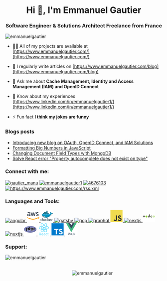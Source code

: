 <h1 align="center">Hi 👋, I'm Emmanuel Gautier</h1>
<h3 align="center">Software Engineer & Solutions Architect Freelance from France</h3>

<p align="left"> <img src="https://komarev.com/ghpvc/?username=emmanuelgautier&label=Profile%20views&color=0e75b6&style=flat" alt="emmanuelgautier" /> </p>

- 👨‍💻 All of my projects are available at [https://www.emmanuelgautier.com/](https://www.emmanuelgautier.com/)

- 📝 I regularly write articles on [https://www.emmanuelgautier.com/blog](https://www.emmanuelgautier.com/blog)

- 💬 Ask me about **Cache Management, Identity and Access Management (IAM) and OpenID Connect**

- 📄 Know about my experiences [https://www.linkedin.com/in/emmanuelgautier1/](https://www.linkedin.com/in/emmanuelgautier1/)

- ⚡ Fun fact **I think my jokes are funny**

### Blogs posts
<!-- BLOG-POST-LIST:START -->
- [Introducing new blog on OAuth, OpenID Connect, and IAM Solutions](https://www.emmanuelgautier.com/blog/cerberauth-new-blog-post)
- [Formatting Big Numbers in JavaScript](https://www.emmanuelgautier.com/blog/formatting-big-numbers-javascript)
- [Changing Document Field Types with MongoDB](https://www.emmanuelgautier.com/blog/mongodb-convert-operator)
- [Solve React error &quot;Property autocomplete does not exist on type&quot;](https://www.emmanuelgautier.com/blog/react-input-autocomplete-props)
<!-- BLOG-POST-LIST:END -->

<h3 align="left">Connect with me:</h3>
<p align="left">
<a href="https://twitter.com/gautier_manu" target="blank"><img align="center" src="https://raw.githubusercontent.com/rahuldkjain/github-profile-readme-generator/master/src/images/icons/Social/twitter.svg" alt="gautier_manu" height="30" width="40" /></a>
<a href="https://linkedin.com/in/emmanuelgautier1" target="blank"><img align="center" src="https://raw.githubusercontent.com/rahuldkjain/github-profile-readme-generator/master/src/images/icons/Social/linked-in-alt.svg" alt="emmanuelgautier1" height="30" width="40" /></a>
<a href="https://stackoverflow.com/users/4676103" target="blank"><img align="center" src="https://raw.githubusercontent.com/rahuldkjain/github-profile-readme-generator/master/src/images/icons/Social/stack-overflow.svg" alt="4676103" height="30" width="40" /></a>
<a href="https://www.emmanuelgautier.com/rss.xml" target="blank"><img align="center" src="https://raw.githubusercontent.com/rahuldkjain/github-profile-readme-generator/master/src/images/icons/Social/rss.svg" alt="https://www.emmanuelgautier.com/rss.xml" height="30" width="40" /></a>
</p>

<h3 align="left">Languages and Tools:</h3>
<p align="left"> <a href="https://angular.io" target="_blank" rel="noreferrer"> <img src="https://angular.io/assets/images/logos/angular/angular.svg" alt="angular" width="40" height="40"/> </a> <a href="https://aws.amazon.com" target="_blank" rel="noreferrer"> <img src="https://raw.githubusercontent.com/devicons/devicon/master/icons/amazonwebservices/amazonwebservices-original-wordmark.svg" alt="aws" width="40" height="40"/> </a> <a href="https://www.docker.com/" target="_blank" rel="noreferrer"> <img src="https://raw.githubusercontent.com/devicons/devicon/master/icons/docker/docker-original-wordmark.svg" alt="docker" width="40" height="40"/> </a> <a href="https://www.gatsbyjs.com/" target="_blank" rel="noreferrer"> <img src="https://www.vectorlogo.zone/logos/gatsbyjs/gatsbyjs-icon.svg" alt="gatsby" width="40" height="40"/> </a> <a href="https://cloud.google.com" target="_blank" rel="noreferrer"> <img src="https://www.vectorlogo.zone/logos/google_cloud/google_cloud-icon.svg" alt="gcp" width="40" height="40"/> </a> <a href="https://graphql.org" target="_blank" rel="noreferrer"> <img src="https://www.vectorlogo.zone/logos/graphql/graphql-icon.svg" alt="graphql" width="40" height="40"/> </a> <a href="https://developer.mozilla.org/en-US/docs/Web/JavaScript" target="_blank" rel="noreferrer"> <img src="https://raw.githubusercontent.com/devicons/devicon/master/icons/javascript/javascript-original.svg" alt="javascript" width="40" height="40"/> </a> <a href="https://nextjs.org/" target="_blank" rel="noreferrer"> <img src="https://cdn.worldvectorlogo.com/logos/nextjs-2.svg" alt="nextjs" width="40" height="40"/> </a> <a href="https://nodejs.org" target="_blank" rel="noreferrer"> <img src="https://raw.githubusercontent.com/devicons/devicon/master/icons/nodejs/nodejs-original-wordmark.svg" alt="nodejs" width="40" height="40"/> </a> <a href="https://nuxtjs.org/" target="_blank" rel="noreferrer"> <img src="https://www.vectorlogo.zone/logos/nuxtjs/nuxtjs-icon.svg" alt="nuxtjs" width="40" height="40"/> </a> <a href="https://www.php.net" target="_blank" rel="noreferrer"> <img src="https://raw.githubusercontent.com/devicons/devicon/master/icons/php/php-original.svg" alt="php" width="40" height="40"/> </a> <a href="https://reactjs.org/" target="_blank" rel="noreferrer"> <img src="https://raw.githubusercontent.com/devicons/devicon/master/icons/react/react-original-wordmark.svg" alt="react" width="40" height="40"/> </a> <a href="https://www.typescriptlang.org/" target="_blank" rel="noreferrer"> <img src="https://raw.githubusercontent.com/devicons/devicon/master/icons/typescript/typescript-original.svg" alt="typescript" width="40" height="40"/> </a> <a href="https://vuejs.org/" target="_blank" rel="noreferrer"> <img src="https://raw.githubusercontent.com/devicons/devicon/master/icons/vuejs/vuejs-original-wordmark.svg" alt="vuejs" width="40" height="40"/> </a> </p>

<h3 align="left">Support:</h3>
<p><a href="https://www.buymeacoffee.com/emmanuelgautier"> <img align="left" src="https://cdn.buymeacoffee.com/buttons/v2/default-yellow.png" height="50" width="210" alt="emmanuelgautier" /></a></p><br><br>

<p>&nbsp;<img align="center" src="https://github-readme-stats.vercel.app/api?username=emmanuelgautier&show_icons=true&locale=en&count_private=true" alt="emmanuelgautier" /></p>
